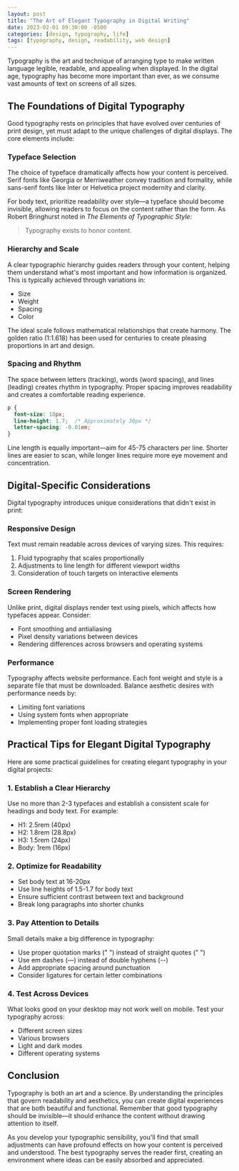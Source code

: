```yaml
---
layout: post
title: "The Art of Elegant Typography in Digital Writing"
date: 2023-02-01 09:30:00 -0500
categories: [design, typography, life]
tags: [typography, design, readability, web design]
---
```


Typography is the art and technique of arranging type to make written language legible, readable, and appealing when displayed. In the digital age, typography has become more important than ever, as we consume vast amounts of text on screens of all sizes.

## The Foundations of Digital Typography

Good typography rests on principles that have evolved over centuries of print design, yet must adapt to the unique challenges of digital displays. The core elements include:

### Typeface Selection

The choice of typeface dramatically affects how your content is perceived. Serif fonts like Georgia or Merriweather convey tradition and formality, while sans-serif fonts like Inter or Helvetica project modernity and clarity.

For body text, prioritize readability over style—a typeface should become invisible, allowing readers to focus on the content rather than the form. As Robert Bringhurst noted in *The Elements of Typographic Style*:

> Typography exists to honor content.

### Hierarchy and Scale

A clear typographic hierarchy guides readers through your content, helping them understand what's most important and how information is organized. This is typically achieved through variations in:

- Size
- Weight
- Spacing
- Color

The ideal scale follows mathematical relationships that create harmony. The golden ratio (1:1.618) has been used for centuries to create pleasing proportions in art and design.

### Spacing and Rhythm

The space between letters (tracking), words (word spacing), and lines (leading) creates rhythm in typography. Proper spacing improves readability and creates a comfortable reading experience.

```css
p {
  font-size: 18px;
  line-height: 1.7;  /* Approximately 30px */
  letter-spacing: -0.01em;
}
```

Line length is equally important—aim for 45-75 characters per line. Shorter lines are easier to scan, while longer lines require more eye movement and concentration.

## Digital-Specific Considerations

Digital typography introduces unique considerations that didn't exist in print:

### Responsive Design

Text must remain readable across devices of varying sizes. This requires:

1. Fluid typography that scales proportionally
2. Adjustments to line length for different viewport widths
3. Consideration of touch targets on interactive elements

### Screen Rendering

Unlike print, digital displays render text using pixels, which affects how typefaces appear. Consider:

- Font smoothing and antialiasing
- Pixel density variations between devices
- Rendering differences across browsers and operating systems

### Performance

Typography affects website performance. Each font weight and style is a separate file that must be downloaded. Balance aesthetic desires with performance needs by:

- Limiting font variations
- Using system fonts when appropriate
- Implementing proper font loading strategies

## Practical Tips for Elegant Digital Typography

Here are some practical guidelines for creating elegant typography in your digital projects:

### 1. Establish a Clear Hierarchy

Use no more than 2-3 typefaces and establish a consistent scale for headings and body text. For example:

- H1: 2.5rem (40px)
- H2: 1.8rem (28.8px)
- H3: 1.5rem (24px)
- Body: 1rem (16px)

### 2. Optimize for Readability

- Set body text at 16-20px
- Use line heights of 1.5-1.7 for body text
- Ensure sufficient contrast between text and background
- Break long paragraphs into shorter chunks

### 3. Pay Attention to Details

Small details make a big difference in typography:

- Use proper quotation marks (" ") instead of straight quotes (" ")
- Use em dashes (—) instead of double hyphens (--)
- Add appropriate spacing around punctuation
- Consider ligatures for certain letter combinations

### 4. Test Across Devices

What looks good on your desktop may not work well on mobile. Test your typography across:

- Different screen sizes
- Various browsers
- Light and dark modes
- Different operating systems

## Conclusion

Typography is both an art and a science. By understanding the principles that govern readability and aesthetics, you can create digital experiences that are both beautiful and functional. Remember that good typography should be invisible—it should enhance the content without drawing attention to itself.

As you develop your typographic sensibility, you'll find that small adjustments can have profound effects on how your content is perceived and understood. The best typography serves the reader first, creating an environment where ideas can be easily absorbed and appreciated. 
